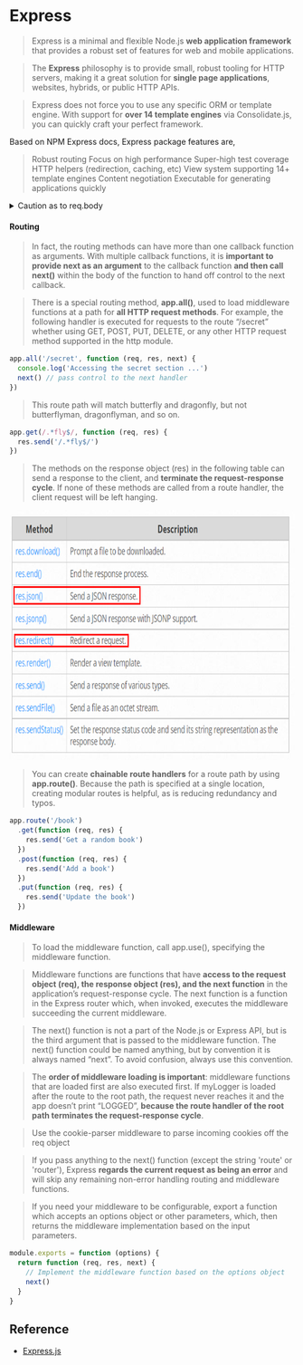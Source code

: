 # Express
> Express is a minimal and flexible Node.js **web application framework** that provides a robust set of features for web and mobile applications.

> The **Express** philosophy is to provide small, robust tooling for HTTP servers, making it a great solution for **single page applications**, websites, hybrids, or public HTTP APIs.

> Express does not force you to use any specific ORM or template engine. With support for **over 14 template engines** via Consolidate.js, you can quickly craft your perfect framework.

Based on NPM Express docs, Express package features are, 

> Robust routing
> Focus on high performance
> Super-high test coverage
> HTTP helpers (redirection, caching, etc)
> View system supporting 14+ template engines
> Content negotiation
> Executable for generating applications quickly

<details>
<summary>Caution as to req.body</summary>

> As **req.body’s shape is based on user-controlled input**, all properties and values in this object are untrusted and **should be validated before trusting**. For example, req.body.foo.toString() may fail in multiple ways, for example foo may not be there or may not be a string, and toString may not be a function and instead a string or other user-input.

</details>

#### Routing

> In fact, the routing methods can have more than one callback function as arguments. With multiple callback functions, it is **important to provide next as an argument** to the callback function **and then call next()** within the body of the function to hand off control to the next callback.

> There is a special routing method, **app.all()**, used to load middleware functions at a path for **all HTTP request methods**. For example, the following handler is executed for requests to the route “/secret” whether using GET, POST, PUT, DELETE, or any other HTTP request method supported in the http module.

```js
app.all('/secret', function (req, res, next) {
  console.log('Accessing the secret section ...')
  next() // pass control to the next handler
})
```

> This route path will match butterfly and dragonfly, but not butterflyman, dragonflyman, and so on.

```js
app.get(/.*fly$/, function (req, res) {
  res.send('/.*fly$/')
})
```

> The methods on the response object (res) in the following table can send a response to the client, and **terminate the request-response cycle**. If none of these methods are called from a route handler, the client request will be left hanging.

<img src="reference/response-methods.png" width=781 height=441 alt="response methods in express" />

> You can create **chainable route handlers** for a route path by using **app.route()**. Because the path is specified at a single location, creating modular routes is helpful, as is reducing redundancy and typos. 

```js
app.route('/book')
  .get(function (req, res) {
    res.send('Get a random book')
  })
  .post(function (req, res) {
    res.send('Add a book')
  })
  .put(function (req, res) {
    res.send('Update the book')
  })
```

#### Middleware
> To load the middleware function, call app.use(), specifying the middleware function.

> Middleware functions are functions that have **access to the request object (req), the response object (res), and the next function** in the application’s request-response cycle. The next function is a function in the Express router which, when invoked, executes the middleware succeeding the current middleware.

> The next() function is not a part of the Node.js or Express API, but is the third argument that is passed to the middleware function. The next() function could be named anything, but by convention it is always named “next”. To avoid confusion, always use this convention.

> The **order of middleware loading is important**: middleware functions that are loaded first are also executed first. If myLogger is loaded after the route to the root path, the request never reaches it and the app doesn’t print “LOGGED”, **because the route handler of the root path terminates the request-response cycle**.

> Use the cookie-parser middleware to parse incoming cookies off the req object 

>  If you pass anything to the next() function (except the string 'route' or 'router'), Express **regards the current request as being an error** and will skip any remaining non-error handling routing and middleware functions.

> If you need your middleware to be configurable, export a function which accepts an options object or other parameters, which, then returns the middleware implementation based on the input parameters.

```js
module.exports = function (options) {
  return function (req, res, next) {
    // Implement the middleware function based on the options object
    next()
  }
}
```

## Reference
- [Express.js](https://expressjs.com/)